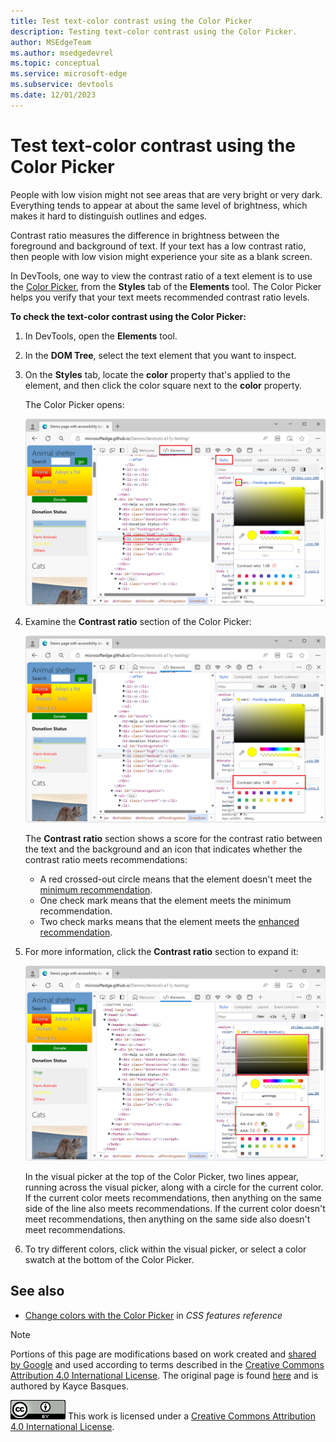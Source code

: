 ```yaml
---
title: Test text-color contrast using the Color Picker
description: Testing text-color contrast using the Color Picker.
author: MSEdgeTeam
ms.author: msedgedevrel
ms.topic: conceptual
ms.service: microsoft-edge
ms.subservice: devtools
ms.date: 12/01/2023
---
```

<!-- this article was created on 05/11/2021 by moving a section out from the "Accessibility reference" article (reference.md) -->
<!-- Copyright Kayce Basques

   Licensed under the Apache License, Version 2.0 (the "License");
   you may not use this file except in compliance with the License.
   You may obtain a copy of the License at

       https://www.apache.org/licenses/LICENSE-2.0

   Unless required by applicable law or agreed to in writing, software
   distributed under the License is distributed on an "AS IS" BASIS,
   WITHOUT WARRANTIES OR CONDITIONS OF ANY KIND, either express or implied.
   See the License for the specific language governing permissions and
   limitations under the License.  -->
# Test text-color contrast using the Color Picker

People with low vision might not see areas that are very bright or very dark.  Everything tends to appear at about the same level of brightness, which makes it hard to distinguish outlines and edges.

Contrast ratio measures the difference in brightness between the foreground and background of text.  If your text has a low contrast ratio, then people with low vision might experience your site as a blank screen.

In DevTools, one way to view the contrast ratio of a text element is to use the [Color Picker](../css/reference.md#change-colors-with-the-color-picker), from the **Styles** tab of the **Elements** tool.  The Color Picker helps you verify that your text meets recommended contrast ratio levels.

**To check the text-color contrast using the Color Picker:**

1. In DevTools, open the **Elements** tool.

1. In the **DOM Tree**, select the text element that you want to inspect.

1. On the **Styles** tab, locate the **color** property that's applied to the element, and then click the color square next to the **color** property.

   The Color Picker opens:

   ![The color picker, opened in the Styles tab, next to the color property of the element](./color-picker-images/accessibility-elements-styles-paragraph-highlight-color.png)

1. Examine the **Contrast ratio** section of the Color Picker:

   ![The 'Contrast Ratio' section of the Color Picker shows two check marks and a value of 13.97](./color-picker-images/accessibility-elements-styles-paragraph-highlight-color-picker.png)

   The **Contrast ratio** section shows a score for the contrast ratio between the text and the background and an icon that indicates whether the contrast ratio meets recommendations:
   
   * A red crossed-out circle means that the element doesn't meet the [minimum recommendation](https://www.w3.org/WAI/WCAG21/quickref/#contrast-minimum).
   * One check mark means that the element meets the minimum recommendation.
   * Two check marks means that the element meets the [enhanced recommendation](https://www.w3.org/WAI/WCAG21/quickref/#contrast-enhanced).

1. For more information, click the **Contrast ratio** section to expand it:

   ![The 'Contrast Ratio' Line in the visual picker](./color-picker-images/accessibility-elements-styles-paragraph-highlight-color-picker-contrast-ratio-details.png)

   In the visual picker at the top of the Color Picker, two lines appear, running across the visual picker, along with a circle for the current color.  If the current color meets recommendations, then anything on the same side of the line also meets recommendations.  If the current color doesn't meet recommendations, then anything on the same side also doesn't meet recommendations.

1. To try different colors, click within the visual picker, or select a color swatch at the bottom of the Color Picker.


<!-- ====================================================================== -->
## See also

* [Change colors with the Color Picker](../css/reference.md#change-colors-with-the-color-picker) in _CSS features reference_


<!-- ====================================================================== -->
> [!NOTE]
> Portions of this page are modifications based on work created and [shared by Google](https://developers.google.com/terms/site-policies) and used according to terms described in the [Creative Commons Attribution 4.0 International License](https://creativecommons.org/licenses/by/4.0).
> The original page is found [here](https://developer.chrome.com/docs/devtools/accessibility/reference/) and is authored by Kayce Basques.

[![Creative Commons License](../../media/cc-logo/88x31.png)](https://creativecommons.org/licenses/by/4.0)
This work is licensed under a [Creative Commons Attribution 4.0 International License](https://creativecommons.org/licenses/by/4.0).
